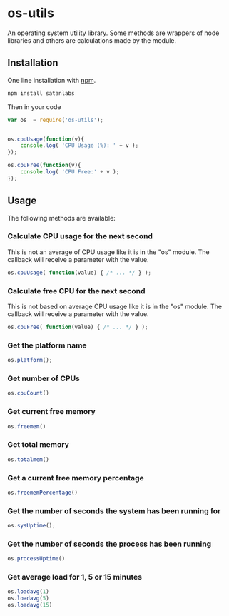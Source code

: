 os-utils
========

An operating system utility library. Some methods are wrappers of node libraries
and others are calculations made by the module.


## Installation

One line installation with [npm](http://npmjs.org). 
```bash
npm install satanlabs
```

Then in your code 
```js
var os 	= require('os-utils');


os.cpuUsage(function(v){
	console.log( 'CPU Usage (%): ' + v );
});

os.cpuFree(function(v){
	console.log( 'CPU Free:' + v );
});
```


## Usage

The following methods are available:


### Calculate CPU usage for the next second
This is not an average of CPU usage like it is in the "os" module. The callback will receive a parameter with the value.
```js
os.cpuUsage( function(value) { /* ... */ } );
```
	

### Calculate free CPU for the next second
This is not based on average CPU usage like it is in the "os" module. The callback will receive a parameter with the value.
```js
os.cpuFree( function(value) { /* ... */ } );
```

	
### Get the platform name
```js
os.platform();
```


### Get number of CPUs
```js
os.cpuCount()
```


### Get current free memory
```js
os.freemem()
```


### Get total memory
```js
os.totalmem()
```


### Get a current free memory percentage
```js
os.freememPercentage()
```


### Get the number of seconds the system has been running for
```js
os.sysUptime();
```
	
	
### Get the number of seconds the process has been running
```js
os.processUptime() 
```


### Get average load for 1, 5 or 15 minutes
```js
os.loadavg(1)
os.loadavg(5)
os.loadavg(15)
```
